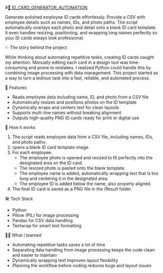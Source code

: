 #[🪪 ID_CARD_GENERATOR_AUTOMATION](https://github.com/YandLim/ID-Card-Generator-Automation)

Generate polished employee ID cards effortlessly. Provide a CSV with employee details such as names, IDs, and photo paths. The script automatically overlays each photo and detail onto a blank ID card template. It even handles resizing, positioning, and wrapping long names perfectly so your ID cards always look professional.

✨ The story behind the project

While thinking about automating repetitive tasks, creating ID cards caught my attention. Manually editing each card in a design tool was time-consuming and prone to mistakes. I realized Python could handle this by combining image processing with data management. This project started as a way to turn a tedious task into a fast, reliable, and automated process.

🧠 Features
 - Reads employee data including name, ID, and photo from a CSV file
 - Automatically resizes and positions photos on the ID template
 - Dynamically wraps and centers text for clean layouts
 - Supports multi-line names without breaking alignment
 - Outputs high-quality PNG ID cards ready for print or digital use

📂 How it works
1. The script reads employee data from a CSV file, including names, IDs, and photo paths.
2. opens a blank ID card template image.
3. For each employee:
    - The employee photo is opened and resized to fit perfectly into the designated area on the ID card.
    - The resized photo is pasted onto the blank template.
    - The employee name is added, automatically wrapping text that is too long and centering it in the designated area.
    - The employee ID is added below the name, also properly aligned.
4. The final ID card is saved as a PNG file in the /Result folder.

🛠️ Tech Stack
 - Python
 - Pillow (PIL) for image processing
 - Pandas for CSV data handling
 - Textwrap for smart text formatting

🤷‍♂️ What I learned
 - Automating repetitive tasks saves a lot of time
 - Separating data handling from image processing keeps the code clean and easier to maintain
 - Dynamically wrapping text improves layout flexibility
 - Planning the workflow before coding reduces bugs and layout issues

